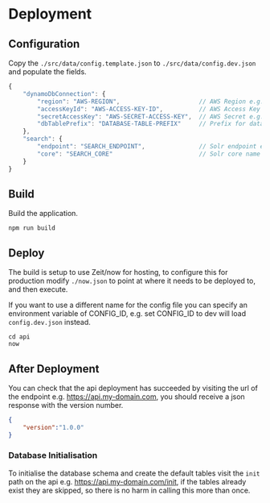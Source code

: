 # Deployment

## Configuration

Copy the `./src/data/config.template.json` to `./src/data/config.dev.json` and populate the fields.

```js
{
    "dynamoDbConnection": {
        "region": "AWS-REGION",                      // AWS Region e.g. eu-central-1"
        "accessKeyId": "AWS-ACCESS-KEY-ID",          // AWS Access Key e.g. AKIAI57SG4YC2ZUCSABC
        "secretAccessKey": "AWS-SECRET-ACCESS-KEY",  // AWS Secret e.g. MUo72/UQWgL97QArGt9HVUA
        "dbTablePrefix": "DATABASE-TABLE-PREFIX"     // Prefix for database table names e.g. docs-dev-
    },
    "search": {
        "endpoint": "SEARCH_ENDPOINT",               // Solr endpoint e.g. http://solr-server:8983
        "core": "SEARCH_CORE"                        // Solr core name e.g. document-core-local
    }
}
```

## Build

Build the application.

```shell
npm run build
```

## Deploy

The build is setup to use Zeit/now for hosting, to configure this for production modify `./now.json` to point at where it needs to be deployed to, and then execute.

If you want to use a different name for the config file you can specify an environment variable of CONFIG_ID, e.g. set CONFIG_ID to dev will load `config.dev.json` instead.

```shell
cd api
now
```

## After Deployment

You can check that the api deployment has succeeded by visiting the url of the endpoint e.g. <https://api.my-domain.com>, you should receive a json response with the version number.

```json
{
    "version":"1.0.0"
}
```

### Database Initialisation

To initialise the database schema and create the default tables visit the `init` path on the api e.g. <https://api.my-domain.com/init>, if the tables already exist they are skipped, so there is no harm in calling this more than once.
